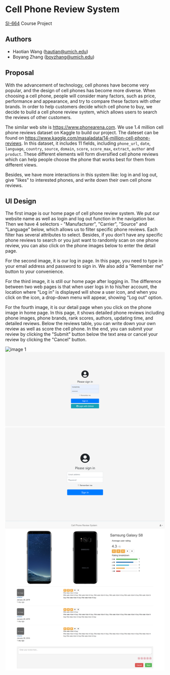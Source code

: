 # Cell Phone Review System

[SI-664](https://dj4e.com) Course Project

## Authors

- Haotian Wang (<hautian@umich.edu>)
- Boyang Zhang (<boyzhang@umich.edu>)

## Proposal

With the advancement of technology, cell phones have become very popular, and the design of cell phones has become more diverse. When choosing a cell phone, people will consider many factors, such as price, performance and appearance, and try to compare these factors with other brands. In order to help customers decide which cell phone to buy, we decide to build a cell phone review system, which allows users to search the reviews of other customers.

The similar web site is <https://www.phonearena.com>. We use 1.4 million cell phone reviews dataset on Kaggle to build our project. The dateset can be found on <https://www.kaggle.com/masaladata/14-million-cell-phone-reviews>. In this dataset, it includes 11 fields, including `phone_url`, `date`, `language`, `country`, `source`, `domain`, `score`, `score_max`, `extract`, `author` and `product`. These different elements will form diversified cell phone reviews which can help people choose the phone that works best for them from different views.

Besides, we have more interactions in this system like: log in and log out, give "likes" to interested phones, and write down their own cell phone reviews.

## UI Design

The first image is our home page of cell phone review system. We put our website name as well as login and log out function in the navigation bar. Then we have 4 selectors - "Manufacturer", "Carrier", "Source" and "Language" below, which allows us to filter specific phone reviews. Each filter has several attributes to select. Besides, if you don’t have any specific phone reviews to search or you just want to randomly scan on one phone review, you can also click on the phone images below to enter the detail page.

For the second image, it is our log in page. In this page, you need to type in your email address and password to sign in. We also add a "Remember me" button to your convenience. 

For the third image, it is still our home page after logging in. The difference between two web pages is that when user logs in to his/her account, the location where "Log in" is displayed will show a user icon, and when you click on the icon, a drop-down menu will appear, showing "Log out" option.

For the fourth image, it is our detail page when you click on the phone image in home page. In this page, it shows detailed phone reviews including phone images, phone brands, rank scores, authors, updating time, and detailed reviews. Below the reviews table, you can write down your own review as well as score the cell phone. In the end, you can submit your review by clicking the "Submit" button below the text area or cancel your review by clicking the "Cancel" button.

![image 1](docs/img/ui-design-1.png)
![image 2](docs/img/ui-design-2.png)
![image 3](docs/img/ui-design-3.png)
![image 4](docs/img/ui-design-4.png)
